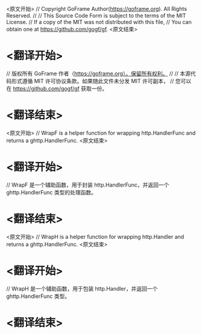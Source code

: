 
<原文开始>
// Copyright GoFrame Author(https://goframe.org). All Rights Reserved.
//
// This Source Code Form is subject to the terms of the MIT License.
// If a copy of the MIT was not distributed with this file,
// You can obtain one at https://github.com/gogf/gf.
<原文结束>

# <翻译开始>
// 版权所有 GoFrame 作者（https://goframe.org）。保留所有权利。
//
// 本源代码形式遵循 MIT 许可协议条款。如果随此文件未分发 MIT 许可副本，
// 您可以在 https://github.com/gogf/gf 获取一份。
# <翻译结束>


<原文开始>
// WrapF is a helper function for wrapping http.HandlerFunc and returns a ghttp.HandlerFunc.
<原文结束>

# <翻译开始>
// WrapF 是一个辅助函数，用于封装 http.HandlerFunc，并返回一个 ghttp.HandlerFunc 类型的处理函数。
# <翻译结束>


<原文开始>
// WrapH is a helper function for wrapping http.Handler and returns a ghttp.HandlerFunc.
<原文结束>

# <翻译开始>
// WrapH 是一个辅助函数，用于包装 http.Handler，并返回一个 ghttp.HandlerFunc 类型。
# <翻译结束>

